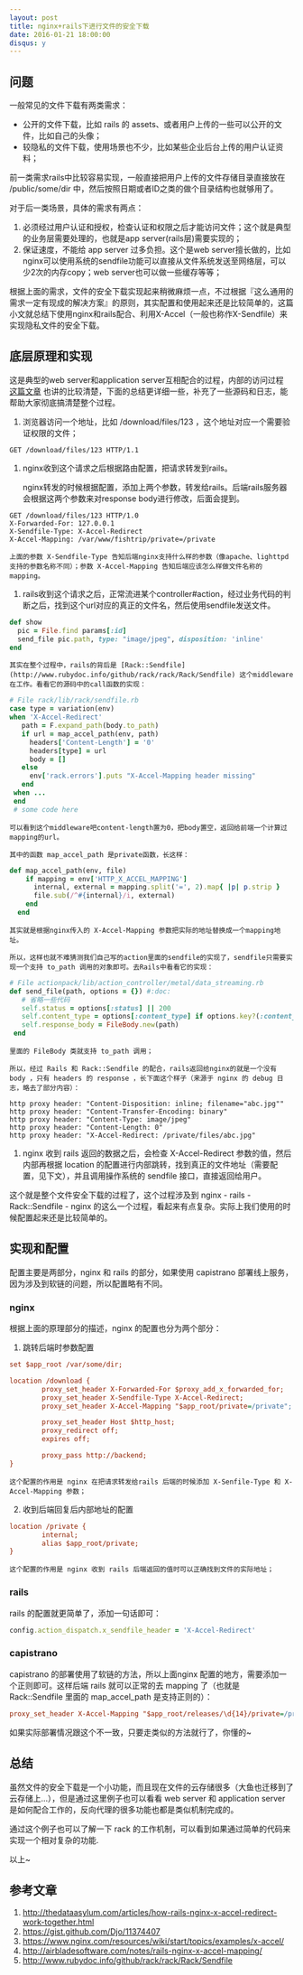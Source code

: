 ```yaml
---
layout: post
title: nginx+rails下进行文件的安全下载
date: 2016-01-21 18:00:00
disqus: y
---
```


## 问题

一般常见的文件下载有两类需求：

* 公开的文件下载，比如 rails 的 assets、或者用户上传的一些可以公开的文件，比如自己的头像；
* 较隐私的文件下载，使用场景也不少，比如某些企业后台上传的用户认证资料；

前一类需求rails中比较容易实现，一般直接把用户上传的文件存储目录直接放在 /public/some/dir 中，然后按照日期或者ID之类的做个目录结构也就够用了。

对于后一类场景，具体的需求有两点：

1. 必须经过用户认证和授权，检查认证和权限之后才能访问文件；这个就是典型的业务层需要处理的，也就是app server(rails层)需要实现的；
2. 保证速度，不能给 app server 过多负担。这个是web server擅长做的，比如nginx可以使用系统的sendfile功能可以直接从文件系统发送至网络层，可以少2次的内存copy；web server也可以做一些缓存等等；

根据上面的需求，文件的安全下载实现起来稍微麻烦一点，不过根据『这么通用的需求一定有现成的解决方案』的原则，其实配置和使用起来还是比较简单的，这篇小文就总结下使用nginx和rails配合、利用X-Accel（一般也称作X-Sendfile）来实现隐私文件的安全下载。

## 底层原理和实现
这是典型的web server和application server互相配合的过程，内部的访问过程 [这篇文章](http://thedataasylum.com/articles/how-rails-nginx-x-accel-redirect-work-together.html) 也讲的比较清楚，下面的总结更详细一些，补充了一些源码和日志，能帮助大家彻底搞清楚整个过程。

1. 浏览器访问一个地址，比如 /download/files/123 ，这个地址对应一个需要验证权限的文件；

```
GET /download/files/123 HTTP/1.1
```

1. nginx收到这个请求之后根据路由配置，把请求转发到rails。
	
	nginx转发的时候根据配置，添加上两个参数，转发给rails。后端rails服务器会根据这两个参数来对response body进行修改，后面会提到。

```
GET /download/files/123 HTTP/1.0
X-Forwarded-For: 127.0.0.1
X-Sendfile-Type: X-Accel-Redirect
X-Accel-Mapping: /var/www/fishtrip/private=/private
```

	上面的参数 X-Sendfile-Type 告知后端nginx支持什么样的参数（像apache、lighttpd支持的参数名称不同）；参数 X-Accel-Mapping 告知后端应该怎么样做文件名称的mapping。

1. rails收到这个请求之后，正常流进某个controller#action，经过业务代码的判断之后，找到这个url对应的真正的文件名，然后使用sendfile发送文件。

```ruby
def show
  pic = File.find params[:id]
  send_file pic.path, type: "image/jpeg", disposition: 'inline'
end
```
	
	其实在整个过程中，rails的背后是 [Rack::Sendfile](http://www.rubydoc.info/github/rack/rack/Rack/Sendfile) 这个middleware在工作。看看它的源码中的call函数的实现：
	
```ruby
# File rack/lib/rack/sendfile.rb
case type = variation(env)
when 'X-Accel-Redirect'
   path = F.expand_path(body.to_path)
   if url = map_accel_path(env, path)
     headers['Content-Length'] = '0'
     headers[type] = url
     body = []
   else
     env['rack.errors'].puts "X-Accel-Mapping header missing"
   end
 when ...
 end
 # some code here
```
	
	可以看到这个middleware吧content-length置为0，把body置空，返回给前端一个计算过mapping的url。
	
	其中的函数 map_accel_path 是private函数，长这样：
	
```ruby
def map_accel_path(env, file)
    if mapping = env['HTTP_X_ACCEL_MAPPING']
      internal, external = mapping.split('=', 2).map{ |p| p.strip }
      file.sub(/^#{internal}/i, external)
    end
  end
```
	
	其实就是根据nginx传入的 X-Accel-Mapping 参数把实际的地址替换成一个mapping地址。
	
	所以，这样也就不难猜测我们自己写的action里面的sendfile的实现了，sendfile只需要实现一个支持 to_path 调用的对象即可。去Rails中看看它的实现：
	
```ruby
# File actionpack/lib/action_controller/metal/data_streaming.rb
def send_file(path, options = {}) #:doc:
   # 省略一些代码
   self.status = options[:status] || 200
   self.content_type = options[:content_type] if options.key?(:content_type)
   self.response_body = FileBody.new(path)
 end
```
	
	里面的 FileBody 类就支持 to_path 调用；
	
	所以，经过 Rails 和 Rack::Sendfile 的配合，rails返回给nginx的就是一个没有 body ，只有 headers 的 response ，长下面这个样子（来源于 nginx 的 debug 日志，略去了部分内容）：
	
```
http proxy header: "Content-Disposition: inline; filename="abc.jpg""
http proxy header: "Content-Transfer-Encoding: binary"
http proxy header: "Content-Type: image/jpeg"
http proxy header: "Content-Length: 0"
http proxy header: "X-Accel-Redirect: /private/files/abc.jpg"
```
	
1. nginx 收到 rails 返回的数据之后，会检查 X-Accel-Redirect 参数的值，然后内部再根据 location 的配置进行内部跳转，找到真正的文件地址（需要配置，见下文），并且调用操作系统的 sendfile 接口，直接返回给用户。

这个就是整个文件安全下载的过程了，这个过程涉及到 nginx - rails - Rack::Sendfile - nginx 的这么一个过程，看起来有点复杂。实际上我们使用的时候配置起来还是比较简单的。


## 实现和配置
配置主要是两部分，nginx 和 rails 的部分，如果使用 capistrano 部署线上服务，因为涉及到软链的问题，所以配置略有不同。

### nginx

根据上面的原理部分的描述，nginx 的配置也分为两个部分：

1. 跳转后端时参数配置

```ini
set $app_root /var/some/dir;

location /download {
        proxy_set_header X-Forwarded-For $proxy_add_x_forwarded_for;
        proxy_set_header X-Sendfile-Type X-Accel-Redirect;
        proxy_set_header X-Accel-Mapping "$app_root/private=/private";

        proxy_set_header Host $http_host;
        proxy_redirect off;
        expires off;

        proxy_pass http://backend;
}
```
	
	这个配置的作用是 nginx 在把请求转发给rails 后端的时候添加 X-Senfile-Type 和 X-Accel-Mapping 参数；

2. 收到后端回复后内部地址的配置 

```ini
location /private {
        internal;
        alias $app_root/private;
}
```
	
	这个配置的作用是 nginx 收到 rails 后端返回的值时可以正确找到文件的实际地址；

### rails

rails 的配置就更简单了，添加一句话即可：

```ruby
config.action_dispatch.x_sendfile_header = 'X-Accel-Redirect'
```

### capistrano

capistrano 的部署使用了软链的方法，所以上面nginx 配置的地方，需要添加一个正则即可。这样后端 rails 就可以正常的去 mapping 了（也就是 Rack::Sendfile 里面的 map_accel_path 是支持正则的）：

```ini
proxy_set_header X-Accel-Mapping "$app_root/releases/\d{14}/private=/private";
```

如果实际部署情况跟这个不一致，只要走类似的方法就行了，你懂的~

## 总结
虽然文件的安全下载是一个小功能，而且现在文件的云存储很多（大鱼也迁移到了云存储上...），但是通过这里例子也可以看看 web server 和 application server 是如何配合工作的，反向代理的很多功能也都是类似机制完成的。

通过这个例子也可以了解一下 rack 的工作机制，可以看到如果通过简单的代码来实现一个相对复杂的功能.

以上~

## 参考文章
1. <http://thedataasylum.com/articles/how-rails-nginx-x-accel-redirect-work-together.html>
2. <https://gist.github.com/Djo/11374407>
3. <https://www.nginx.com/resources/wiki/start/topics/examples/x-accel/>
4. <http://airbladesoftware.com/notes/rails-nginx-x-accel-mapping/>
5. <http://www.rubydoc.info/github/rack/rack/Rack/Sendfile>
